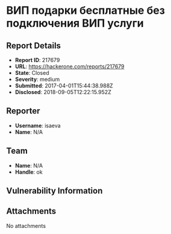 # ВИП подарки бесплатные без подключения ВИП услуги

## Report Details
- **Report ID**: 217679
- **URL**: https://hackerone.com/reports/217679
- **State**: Closed
- **Severity**: medium
- **Submitted**: 2017-04-01T15:44:38.988Z
- **Disclosed**: 2018-09-05T12:22:15.952Z

## Reporter
- **Username**: isaeva
- **Name**: N/A

## Team
- **Name**: N/A
- **Handle**: ok

## Vulnerability Information


## Attachments
No attachments
